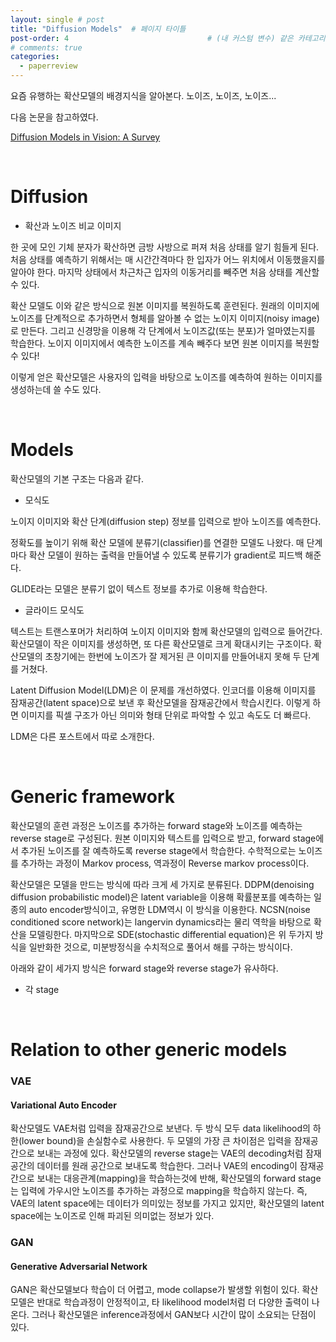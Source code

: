 ```yaml
---
layout: single # post
title: "Diffusion Models"  # 페이지 타이틀
post-order: 4                               # (내 커스텀 변수) 같은 카테고리 내 정렬 순서
# comments: true
categories:
  - paperreview
---
```


요즘 유행하는 확산모델의 배경지식을 알아본다. 노이즈, 노이즈, 노이즈...

다음 논문을 참고하였다.

[Diffusion Models in Vision: A Survey][paperlink]

[paperlink]:https://arxiv.org/abs/2209.04747

<br/>

# Diffusion 

* 확산과 노이즈 비교 이미지

한 곳에 모인 기체 분자가 확산하면 금방 사방으로 퍼져 처음 상태를 알기 힘들게 된다. 
처음 상태를 예측하기 위해서는 매 시간간격마다 한 입자가 어느 위치에서 이동했을지를 알아야 한다.
마지막 상태에서 차근차근 입자의 이동거리를 빼주면 처음 상태를 계산할 수 있다.

확산 모델도 이와 같은 방식으로 원본 이미지를 복원하도록 훈련된다.
원래의 이미지에 노이즈를 단계적으로 추가하면서 형체를 알아볼 수 없는 노이지 이미지(noisy image)로 만든다. 그리고 신경망을 이용해 각 단계에서 노이즈값(또는 분포)가 얼마였는지를 학습한다. 노이지 이미지에서 예측한 노이즈를 계속 빼주다 보면 원본 이미지를 복원할 수 있다!

이렇게 얻은 확산모델은 사용자의 입력을 바탕으로 노이즈를 예측하여 원하는 이미지를 생성하는데 쓸 수도 있다.

<br/>

# Models
확산모델의 기본 구조는 다음과 같다.

* 모식도

노이지 이미지와 확산 단계(diffusion step) 정보를 입력으로 받아 노이즈를 예측한다.

정확도를 높이기 위해 확산 모델에 분류기(classifier)를 연결한 모델도 나왔다.
매 단계마다 확산 모델이 원하는 출력을 만들어낼 수 있도록 분류기가 gradient로 피드백 해준다.

GLIDE라는 모델은 분류기 없이 텍스트 정보를 추가로 이용해 학습한다.

* 글라이드 모식도

텍스트는 트랜스포머가 처리하여 노이지 이미지와 함께 확산모델의 입력으로 들어간다.
확산모델이 작은 이미지를 생성하면, 또 다른 확산모델로 크게 확대시키는 구조이다. 
확산모델의 초창기에는 한번에 노이즈가 잘 제거된 큰 이미지를 만들어내지 못해 두 단계를 거쳤다.

Latent Diffusion Model(LDM)은 이 문제를 개선하였다.
인코더를 이용해 이미지를 잠재공간(latent space)으로 보낸 후 확산모델을 잠재공간에서 학습시킨다.
이렇게 하면 이미지를 픽셀 구조가 아닌 의미와 형태 단위로 파악할 수 있고 속도도 더 빠르다. 

LDM은 다른 포스트에서 따로 소개한다.

<br/>

# Generic framework

확산모델의 훈련 과정은 노이즈를 추가하는 forward stage와 노이즈를 예측하는 reverse stage로 구성된다.
원본 이미지와 텍스트를 입력으로 받고, forward stage에서 추가된 노이즈를 잘 예측하도록 reverse stage에서 학습한다.
수학적으로는 노이즈를 추가하는 과정이 Markov process, 역과정이 Reverse markov process이다.

확산모델은 모델을 만드는 방식에 따라 크게 세 가지로 분류된다.
DDPM(denoising diffusion probabilistic model)은 latent variable을 이용해 확률분포를 예측하는 일종의 auto encoder방식이고, 유명한 LDM역시 이 방식을 이용한다. 
NCSN(noise conditioned score network)는 langervin dynamics라는 물리 역학을 바탕으로 확산을 모델링한다.
마지막으로 SDE(stochastic differential equation)은 위 두가지 방식을 일반화한 것으로, 미분방정식을 수치적으로 풀어서 해를 구하는 방식이다.

아래와 같이 세가지 방식은 forward stage와 reverse stage가 유사하다.

* 각 stage

<br/>

# Relation to other generic models
### VAE 
#### Variational Auto Encoder
확산모델도 VAE처럼 입력을 잠재공간으로 보낸다. 두 방식 모두 data likelihood의 하한(lower bound)을 손실함수로 사용한다.
두 모델의 가장 큰 차이점은 입력을 잠재공간으로 보내는 과정에 있다. 확산모델의 reverse stage는 VAE의 decoding처럼 잠재공간의 데이터를 원래 공간으로 보내도록 학습한다. 그러나 VAE의 encoding이 잠재공간으로 보내는 대응관계(mapping)을 학습하는것에 반해, 확산모델의 forward stage는 입력에 가우시안 노이즈를 추가하는 과정으로 mapping을 학습하지 않는다. 
즉, VAE의 latent space에는 데이터가 의미있는 정보를 가지고 있지만, 확산모델의 latent space에는 노이즈로 인해 파괴된 의미없는 정보가 있다.


### GAN
#### Generative Adversarial Network
GAN은 확산모델보다 학습이 더 어렵고, mode collapse가 발생할 위험이 있다. 확산모델은 반대로 학습과정이 안정적이고, 타 likelihood model처럼 더 다양한 출력이 나온다.
그러나 확산모델은 inference과정에서 GAN보다 시간이 많이 소요되는 단점이 있다.

